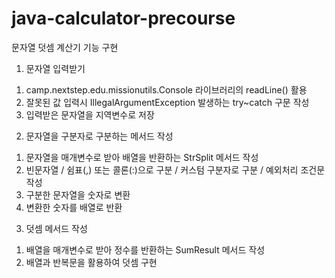 # java-calculator-precourse

문자열 덧셈 계산기 기능 구현
1. 문자열 입력받기
  1) camp.nextstep.edu.missionutils.Console 라이브러리의 readLine() 활용
  2) 잘못된 값 입력시 IllegalArgumentException 발생하는 try~catch 구문 작성
  3) 입력받은 문자열을 지역변수로 저장

2. 문자열을 구분자로 구분하는 메서드 작성
  1) 문자열을 매개변수로 받아 배열을 반환하는 StrSplit 메서드 작성
  2) 빈문자열 / 쉼표(,) 또는 콜론(:)으로 구분 / 커스텀 구분자로 구분 / 예외처리 조건문 작성
  3) 구분한 문자열을 숫자로 변환
  4) 변환한 숫자를 배열로 반환

3. 덧셈 메서드 작성
  1) 배열을 매개변수로 받아 정수를 반환하는 SumResult 메서드 작성
  2) 배열과 반복문을 활용하여 덧셈 구현
